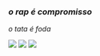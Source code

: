 ### *o rap é compromisso*

*o tata é foda*

![](https://media.tenor.com/vBhraFQlxfAAAAAM/wink-black.gif) 
![](https://media.tenor.com/pv8XMHa1iioAAAAM/dance-wiggle.gif)
![](https://media.tenor.com/4iD7NZWY8gUAAAAM/monkey-kiss.gif)
